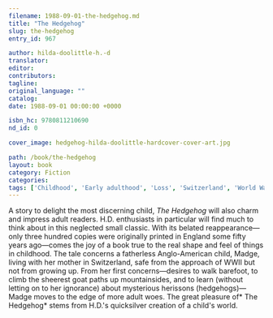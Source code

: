 ```yaml
---
filename: 1988-09-01-the-hedgehog.md
title: "The Hedgehog"
slug: the-hedgehog
entry_id: 967

author: hilda-doolittle-h.-d
translator: 
editor: 
contributors: 
tagline: 
original_language: ""
catalog: 
date: 1988-09-01 00:00:00 +0000 

isbn_hc: 9780811210690
nd_id: 0

cover_image: hedgehog-hilda-doolittle-hardcover-cover-art.jpg

path: /book/the-hedgehog
layout: book
category: Fiction
categories: 
tags: ['Childhood', 'Early adulthood', 'Loss', 'Switzerland', 'World War II']
---
```

A story to delight the most discerning child, *The Hedgehog* will also charm and impress adult readers. H.D. enthusiasts in particular will find much to think about in this neglected small classic. With its belated reappearance—only three hundred copies were originally printed in England some fifty years ago—comes the joy of a book true to the real shape and feel of things in childhood. The tale concerns a fatherless Anglo-American child, Madge, living with her mother in Switzerland, safe from the approach of WWII but not from growing up. From her first concerns—desires to walk barefoot, to climb the sheerest goat paths up mountainsides, and to learn (without letting on to her ignorance) about mysterious herissons (hedgehogs)—Madge moves to the edge of more adult woes. The great pleasure of* The Hedgehog* stems from H.D.'s quicksilver creation of a child's world.






